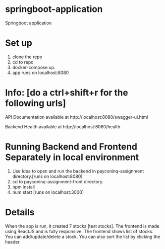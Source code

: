 # springboot-application
Springboot application

# Set up 
1. clone the repo
2. cd to repo
3. docker-compose up. 
4. app runs on localhost:8080


# Info: [do a ctrl+shift+r for the following urls]
API Documentation available at 
http://localhost:8080/swagger-ui.html 

Backend Health available at 
http://localhost:8080/health


# Running Backend and Frontend Separately in local environment
1. Use Idea to open and run the backend in payconinq-assignment directory.[runs on localhost:8080]
2. cd to payconinq-assignment-front directory.
3. npm install
4. num start [runs on localhost:3000]


# Details
When the app is run, it created 7 stocks [test stocks]. 
The frontend is made using ReactJS and is fully responsive. 
The frontend shows list of stocks. You can add/update/delete a stock. You can also sort the list by clicking the header.